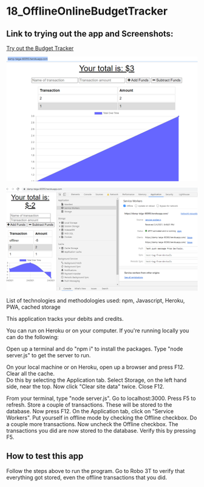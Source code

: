 # 18_OfflineOnlineBudgetTracker

## Link to trying out the app and Screenshots:
[Try out the Budget Tracker](https://damp-taiga-60393.herokuapp.com/)

![budget](https://github.com/MarioThompson0010/18_OfflineOnlineBudgetTracker/blob/main/screenshots/budget.PNG)

![Offline](https://github.com/MarioThompson0010/18_OfflineOnlineBudgetTracker/blob/main/screenshots/Offliner.PNG)


List of technologies and methodologies used:  npm, Javascript, Heroku, PWA, cached storage


This application tracks your debits and credits.

You can run on Heroku or on your computer. If you're running locally you can do the following:

Open up a terminal and do "npm i" to install the packages. Type "node server.js" to get the server to run.

On your local machine or on Heroku, open up a browser and press F12.  Clear all the cache.  
Do this by selecting the Application tab.  Select Storage, on the left hand side, near the top.  Now click "Clear site data" twice. Close F12.

From your terminal, type "node server.js".  Go to localhost:3000. Press F5 to refresh.  Store a couple of transactions. These will be stored to the database.  Now press F12.  On the Application tab, click on "Service Workers".  Put yourself in offline mode by checking the Offline checkbox.  Do a couple more transactions.  Now uncheck the Offline checkbox.  The transactions you did are now stored to the database.  Verify this by pressing F5.

## How to test this app

Follow the steps above to run the program.  Go to Robo 3T to verify that everything got stored, even the offline transactions that you did.

